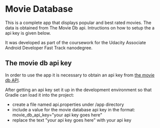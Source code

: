 # Movie Database

This is a complete app that displays popular and best rated movies. The data is obtained from 
The Movie Db api. Intructions on how to setup the a api key is given below.

It was developed as part of the coursework for the Udacity Associate Android Developer 
Fast Track nanodegree.

## The movie db api key
In order to use the app it is necessary to obtain an api key from [the movie db API](https://www.themoviedb.org/documentation/api). 

After getting an api key set it up in the development environment so that Gradle can load it into the project:
- create a file named api.properties under /app directory
- include a value for the movie database api key in the format: movie_db_api_key="your api key goes here"
- replace the text "your api key goes here" with your api key

